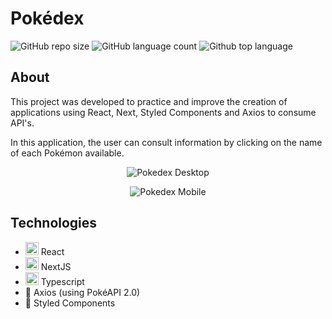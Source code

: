 # Pokédex

![GitHub repo size](https://img.shields.io/github/repo-size/Kazss/pokedex)
![GitHub language count](https://img.shields.io/github/languages/count/Kazss/pokedex)
![Github top language](https://img.shields.io/github/languages/top/Kazss/pokedex?color=red)

## About

This project was developed to practice and improve the creation of applications using React, Next, Styled Components and Axios to consume API's.

In this application, the user can consult information by clicking on the name of each Pokémon available.

<p align="center">
  <img alt="Pokedex Desktop" src="https://i.postimg.cc/Ssq0QyJq/image.png">
</p>

<p align="center">
  <img alt="Pokedex Mobile" src="https://i.postimg.cc/xj6rYVYD/image.png">
</p>

## Technologies

- <img src="https://github.com/get-icon/geticon/raw/master/icons/react.svg" alt="React" width="21px" height="21px"> React
- <img src="https://github.com/get-icon/geticon/raw/master/icons/nextjs-icon.svg" alt="Next.js" width="21px" height="21px"> NextJS
- <img src="https://github.com/get-icon/geticon/raw/master/icons/typescript-icon.svg" alt="Typescript" width="21px" height="21px"> Typescript
- 🔨 Axios (using PokéAPI 2.0)
- 🔨 Styled Components
